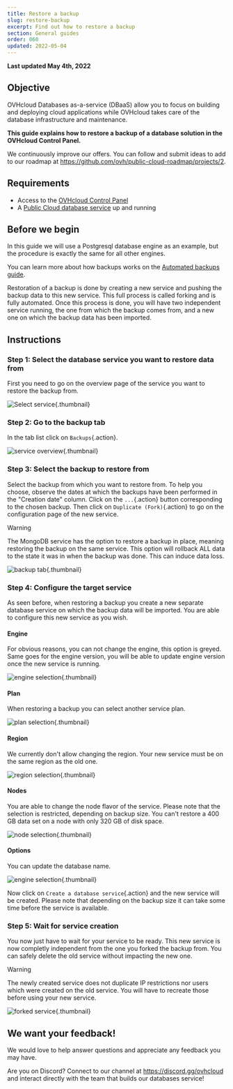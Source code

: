 ```yaml
---
title: Restore a backup
slug: restore-backup
excerpt: Find out how to restore a backup
section: General guides
order: 060
updated: 2022-05-04
---
```


**Last updated May 4th, 2022**

## Objective

OVHcloud Databases as-a-service (DBaaS) allow you to focus on building and deploying cloud applications while OVHcloud takes care of the database infrastructure and maintenance. 

**This guide explains how to restore a backup of a database solution in the OVHcloud Control Panel.**

We continuously improve our offers. You can follow and submit ideas to add to our roadmap at <https://github.com/ovh/public-cloud-roadmap/projects/2>.

## Requirements

- Access to the [OVHcloud Control Panel](https://www.ovh.com/auth/?action=gotomanager&from=https://www.ovh.ie/&ovhSubsidiary=ie)
- A [Public Cloud database service](https://www.ovhcloud.com/en-ie/public-cloud/databases/) up and running

## Before we begin
In this guide we will use a Postgresql database engine as an example, but the procedure is exactly the same for all other engines.

You can learn more about how backups works on the [Automated backups guide](https://docs.ovh.com/ie/en/publiccloud/databases/backups/).

Restoration of a backup is done by creating a new service and pushing the backup data to this new service. This full process is called forking and is fully automated. Once this process is done, you will have two independent service running, the one from which the backup comes from, and a new one on which the backup data has been imported.


## Instructions
### Step 1: Select the database service you want to restore data from
First you need to go on the overview page of the service you want to restore the backup from.

![Select service](images/service-selection.png){.thumbnail}

### Step 2: Go to the backup tab
In the tab list click on `Backups`{.action}.

![service overview](images/service-overview.png){.thumbnail}

### Step 3: Select the backup to restore from
Select the backup from which you want to restore from. To help you choose, observe the dates at which the backups have been performed in the "Creation date" column.
Click on the `...`{.action} button corresponding to the chosen backup. Then click on `Duplicate (Fork)`{.action} to go on the configuration page of the new service.

> [!warning]
> The MongoDB service has the option to restore a backup in place, meaning restoring the backup on the same service. This option will rollback ALL data to the state it was in when the backup was done. This can induce data loss.


![backup tab](images/backup-tab.png){.thumbnail}

### Step 4: Configure the target service
As seen before, when restoring a backup you create a new separate database service on which the backup data will be imported. You are able to configure this new service as you wish.
#### Engine
For obvious reasons, you can not change the engine, this option is greyed. Same goes for the engine version, you will be able to update engine version once the new service is running.

![engine selection](images/engine-selection.png){.thumbnail}

#### Plan
When restoring a backup you can select another service plan.

![plan selection](images/plan-selection.png){.thumbnail}

#### Region
We currently don't allow changing the region. Your new service must be on the same region as the old one.

![region selection](images/region-selection.png){.thumbnail}

#### Nodes
You are able to change the node flavor of the service. Please note that the selection is restricted, depending on backup size. You can't restore a 400 GB data set on a node with only 320 GB of disk space.

![node selection](images/node-selection.png){.thumbnail}

#### Options
You can update the database name.

![engine selection](images/option-selection.png){.thumbnail}


Now click on `Create a database service`{.action} and the new service will be created. Please note that depending on the backup size it can take some time before the service is available.

### Step 5: Wait for service creation
You now just have to wait for your service to be ready.
This new service is now completly independent from the one you forked the backup from. You can safely delete the old service without impacting the new one.

> [!warning]
> The newly created service does not duplicate IP restrictions nor users which were created on the old service. You will have to recreate those before using your new service.

![forked service](images/forked-service.png){.thumbnail}

## We want your feedback!

We would love to help answer questions and appreciate any feedback you may have.

Are you on Discord? Connect to our channel at <https://discord.gg/ovhcloud> and interact directly with the team that builds our databases service!